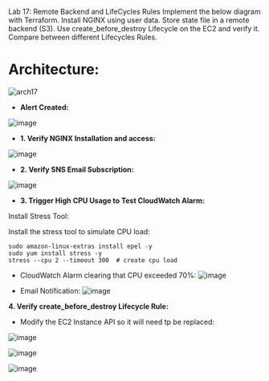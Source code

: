Lab 17: Remote Backend and LifeCycles Rules
Implement the below diagram with Terraform.
Install NGINX using user data.
Store state file in a remote backend (S3).
Use create_before_destroy Lifecycle on the EC2 and verify it.
Compare between different Lifecycles Rules.

# Architecture:
![arch17](https://github.com/user-attachments/assets/fecb3f52-c1ac-43e6-9120-066745101934)

- **Alert Created:**

![image](https://github.com/user-attachments/assets/b16f17ba-7c1d-4674-b076-dcc491de7c39)


- **1. Verify NGINX Installation and access:**
  
![image](https://github.com/user-attachments/assets/773f62fc-19dc-4744-8fd6-c5eed703fcce)

- **2. Verify SNS Email Subscription:**

![image](https://github.com/user-attachments/assets/19be25fb-c12d-4600-8966-9f168952abbc)

- **3. Trigger High CPU Usage to Test CloudWatch Alarm:**
  
Install Stress Tool:

Install the stress tool to simulate CPU load:

```
sudo amazon-linux-extras install epel -y
sudo yum install stress -y
stress --cpu 2 --timeout 300  # create cpu load
```
-  CloudWatch Alarm clearing that CPU exceeded 70%:
![image](https://github.com/user-attachments/assets/69c633f8-1a06-438c-8324-d09ca7a25a9b)

- Email Notification:
![image](https://github.com/user-attachments/assets/e827e9d6-2cb8-4efd-8532-9f4e7663c5b8)


**4. Verify create_before_destroy Lifecycle Rule:**

- Modify the EC2 Instance API so it will need tp be replaced:
  
![image](https://github.com/user-attachments/assets/f9cb99af-6593-4970-9678-508965c6cfd8)


![image](https://github.com/user-attachments/assets/5d18dbcf-c8c2-46db-9c35-9bcc116314e4)

![image](https://github.com/user-attachments/assets/a949136c-9df1-4e3c-8c63-33f31b3c73de)










